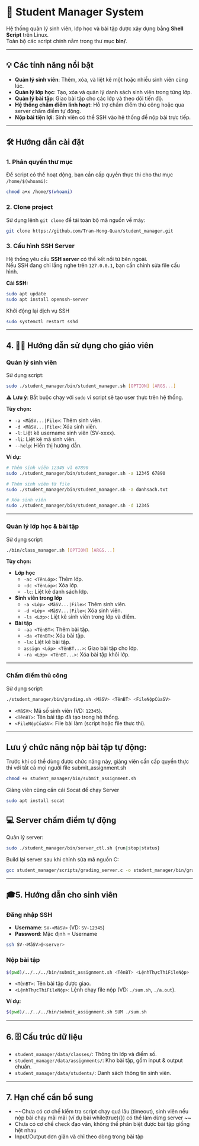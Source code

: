 # 🚀 Student Manager System

Hệ thống quản lý sinh viên, lớp học và bài tập được xây dựng bằng
**Shell Script** trên Linux.\
Toàn bộ các script chính nằm trong thư mục **bin/**.

------------------------------------------------------------------------

## 💡 Các tính năng nổi bật

-   **Quản lý sinh viên**: Thêm, xóa, và liệt kê một hoặc nhiều sinh
    viên cùng lúc.
-   **Quản lý lớp học**: Tạo, xóa và quản lý danh sách sinh viên trong
    từng lớp.
-   **Quản lý bài tập**: Giao bài tập cho các lớp và theo dõi tiến độ.
-   **Hệ thống chấm điểm linh hoạt**: Hỗ trợ chấm điểm thủ công hoặc qua
    server chấm điểm tự động.
-   **Nộp bài tiện lợi**: Sinh viên có thể SSH vào hệ thống để nộp bài
    trực tiếp.

------------------------------------------------------------------------

## 🛠️ Hướng dẫn cài đặt

### 1. Phân quyền thư mục

Để script có thể hoạt động, bạn cần cấp quyền thực thi cho thư mục
`/home/$(whoami)`:

``` bash
chmod a+x /home/$(whoami)
```

### 2. Clone project

Sử dụng lệnh `git clone` để tải toàn bộ mã nguồn về máy:

``` bash
git clone https://github.com/Tran-Hong-Quan/student_manager.git
```

### 3. Cấu hình SSH Server

Hệ thống yêu cầu **SSH server** có thể kết nối từ bên ngoài.\
Nếu SSH đang chỉ lắng nghe trên `127.0.0.1`, bạn cần chỉnh sửa file cấu
hình.

**Cài SSH:**
``` bash
sudo apt update
sudo apt install openssh-server
```
Khởi động lại dịch vụ SSH
``` bash
sudo systemctl restart sshd
```

------------------------------------------------------------------------

## 4. 👨‍🏫 Hướng dẫn sử dụng cho giáo viên

### Quản lý sinh viên

Sử dụng script:

``` bash
sudo ./student_manager/bin/student_manager.sh [OPTION] [ARGS...]
```

⚠️ **Lưu ý**: Bắt buộc chạy với `sudo` vì script sẽ tạo user thực trên
hệ thống.

**Tùy chọn:**

-   `-a <MãSV...|File>`: Thêm sinh viên.
-   `-d <MãSV...|File>`: Xóa sinh viên.
-   `-l`: Liệt kê username sinh viên (SV-xxxx).
-   `-li`: Liệt kê mã sinh viên.
-   `--help`: Hiển thị hướng dẫn.

**Ví dụ:**

``` bash
# Thêm sinh viên 12345 và 67890
sudo ./student_manager/bin/student_manager.sh -a 12345 67890

# Thêm sinh viên từ file
sudo ./student_manager/bin/student_manager.sh -a danhsach.txt

# Xóa sinh viên
sudo ./student_manager/bin/student_manager.sh -d 12345
```

------------------------------------------------------------------------

### Quản lý lớp học & bài tập

Sử dụng script:

``` bash
./bin/class_manager.sh [OPTION] [ARGS...]
```

**Tùy chọn:**

-   **Lớp học**
    -   `-ac <TênLớp>`: Thêm lớp.
    -   `-dc <TênLớp>`: Xóa lớp.
    -   `-lc`: Liệt kê danh sách lớp.
-   **Sinh viên trong lớp**
    -   `-a <Lớp> <MãSV...|File>`: Thêm sinh viên.
    -   `-d <Lớp> <MãSV...|File>`: Xóa sinh viên.
    -   `-ls <Lớp>`: Liệt kê sinh viên trong lớp và điểm.
-   **Bài tập**
    -   `-aa <TênBT>`: Thêm bài tập.
    -   `-da <TênBT>`: Xóa bài tập.
    -   `-la`: Liệt kê bài tập.
    -   `assign <Lớp> <TênBT...>`: Giao bài tập cho lớp.
    -   `-ra <Lớp> <TênBT...>`: Xóa bài tập khỏi lớp.

------------------------------------------------------------------------

### Chấm điểm thủ công

Sử dụng script:

``` bash
./student_manager/bin/grading.sh <MãSV> <TênBT> <FileNộpCủaSV>
```

-   `<MãSV>`: Mã số sinh viên (VD: `12345`).
-   `<TênBT>`: Tên bài tập đã tạo trong hệ thống.
-   `<FileNộpCủaSV>`: File bài làm (script hoặc file thực thi).

------------------------------------------------------------------------

## Lưu ý chức năng nộp bài tập tự động:
Trước khi có thể dùng được chức năng này, giảng viên cần cấp quyền thực thi với tất cả mọi người file submit_assignment.sh
``` bash
chmod +x student_manager/bin/submit_assignment.sh
```
Giảng viên cũng cần cái Socat để chạy Server
``` bash
sudo apt install socat
```

## 💻 Server chấm điểm tự động

Quản lý server:

``` bash
sudo ./student_manager/bin/server_ctl.sh {run|stop|status}
```

Build lại server sau khi chỉnh sửa mã nguồn C:

``` bash
gcc student_manager/scripts/grading_server.c -o student_manager/bin/grading_server.o
```
------------------------------------------------------------------------

## 🎓5.  Hướng dẫn cho sinh viên



### Đăng nhập SSH

-   **Username**: `SV-<MãSV>` (VD: `SV-12345`)
-   **Password**: Mặc định = Username

``` bash
ssh SV-<MãSV>@<server>
```

### Nộp bài tập

``` bash
$(pwd)/../../../bin/submit_assignment.sh <TênBT> <LệnhThựcThiFileNộp>
```

-   `<TênBT>`: Tên bài tập được giao.
-   `<LệnhThựcThiFileNộp>`: Lệnh chạy file nộp (VD: `./sum.sh`,
    `./a.out`).

**Ví dụ:**

``` bash
$(pwd)/../../../bin/submit_assignment.sh SUM ./sum.sh
```

------------------------------------------------------------------------

## 6. 🗄️ Cấu trúc dữ liệu

-   `student_manager/data/classes/`: Thông tin lớp và điểm số.
-   `student_manager/data/assignments/`: Kho bài tập, gồm input & output chuẩn.
-   `student_manager/data/students/`: Danh sách thông tin sinh viên.

------------------------------------------------------------------------

## 7. Hạn chế cần bổ sung

-   ~~Chưa có cơ chế kiểm tra script chạy quá lâu (timeout), sinh viên nếu nộp bài chạy mãi mãi (ví dụ bài while(true){}) có thể làm dừng server ~~
-   Chưa có cơ chế check đạo văn, không thể phân biệt được bài tập giống hệt nhau
-   Input/Output đơn giản và chỉ theo dòng trong bài tập